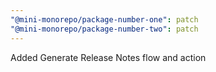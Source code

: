 ```yaml
---
"@mini-monorepo/package-number-one": patch
"@mini-monorepo/package-number-two": patch
---
```


Added Generate Release Notes flow and action
